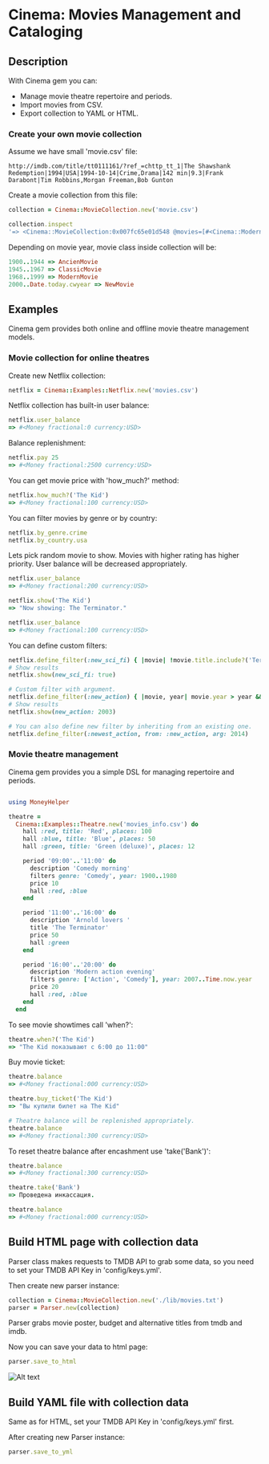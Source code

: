 # Cinema: Movies Management and Cataloging

## Description

With Cinema gem you can:
 * Manage movie theatre repertoire and periods.
 * Import movies from CSV.
 * Export collection to YAML or HTML.

### Create your own movie collection

Assume we have small 'movie.csv' file:

```text
http://imdb.com/title/tt0111161/?ref_=chttp_tt_1|The Shawshank Redemption|1994|USA|1994-10-14|Crime,Drama|142 min|9.3|Frank Darabont|Tim Robbins,Morgan Freeman,Bob Gunton
```

Create a movie collection from this file:

```ruby
collection = Cinema::MovieCollection.new('movie.csv')

collection.inspect
'=> <Cinema::MovieCollection:0x007fc65e01d548 @movies=[#<Cinema::ModernMovie:0x007fc65d15e4a8 @link="http://imdb.com/title/tt0111161/?ref_=chttp_tt_1", @title="The Shawshank Redemption", @year=1994, @country="USA", @date=#<Date: 1994-10-14 ((2449640j,0s,0n),+0s,2299161j)>, @genre=["Crime", "Drama"], @length="142 min", @rating=9.3, @director="Frank Darabont", @actors=["Tim Robbins", "Morgan Freeman", "Bob Gunton"], @collection=#<Cinema::MovieCollection:0x007fc65e01d548 ...>, @price=#<Money fractional:300 currency:USD>>]>'
```

Depending on movie year, movie class inside collection will be:

``` ruby
1900..1944 => AncienMovie
1945..1967 => ClassicMovie
1968..1999 => ModernMovie
2000..Date.today.cwyear => NewMovie
```

## Examples

Cinema gem provides both online and offline movie theatre management models.

### Movie collection for online theatres

Create new Netflix collection:

```ruby
netflix = Cinema::Examples::Netflix.new('movies.csv')
```

Netflix collection has built-in user balance:
```ruby
netflix.user_balance
=> #<Money fractional:0 currency:USD>
```
Balance replenishment:
```ruby
netflix.pay 25
=> #<Money fractional:2500 currency:USD>
```

You can get movie price with 'how_much?' method:
```ruby
netflix.how_much?('The Kid')
=> #<Money fractional:100 currency:USD>
```

You can filter movies by genre or by country:

```ruby
netflix.by_genre.crime
netflix.by_country.usa
```

Lets pick random movie to show. Movies with higher rating has higher priority.
User balance will be decreased appropriately.
```ruby
netflix.user_balance
=> #<Money fractional:200 currency:USD>

netflix.show('The Kid')
=> "Now showing: The Terminator."

netflix.user_balance
=> #<Money fractional:100 currency:USD>
```

You can define custom filters:
```ruby
netflix.define_filter(:new_sci_fi) { |movie| !movie.title.include?('Terminator') && movie.genre.include?('Action') && movie.year > 2003 }
# Show results
netflix.show(new_sci_fi: true)

# Custom filter with argument.
netflix.define_filter(:new_action) { |movie, year| movie.year > year && movie.genre.include?('Action') }
# Show results
netflix.show(new_action: 2003)

# You can also define new filter by inheriting from an existing one.
netflix.define_filter(:newest_action, from: :new_action, arg: 2014)
```

### Movie theatre management
Cinema gem provides you a simple DSL for managing repertoire and periods.

```ruby

using MoneyHelper

theatre =
  Cinema::Examples::Theatre.new('movies_info.csv') do
    hall :red, title: 'Red', places: 100
    hall :blue, title: 'Blue', places: 50
    hall :green, title: 'Green (deluxe)', places: 12

    period '09:00'..'11:00' do
      description 'Comedy morning'
      filters genre: 'Comedy', year: 1900..1980
      price 10
      hall :red, :blue
    end

    period '11:00'..'16:00' do
      description 'Arnold lovers '
      title 'The Terminator'
      price 50
      hall :green
    end

    period '16:00'..'20:00' do
      description 'Modern action evening'
      filters genre: ['Action', 'Comedy'], year: 2007..Time.now.year
      price 20
      hall :red, :blue
    end
  end
```

To see movie showtimes call 'when?':
```ruby
theatre.when?('The Kid')
=> "The Kid показывают с 6:00 до 11:00"
```

Buy movie ticket:
```ruby
theatre.balance
=> #<Money fractional:000 currency:USD>

theatre.buy_ticket('The Kid')
=> "Вы купили билет на The Kid"

# Theatre balance will be replenished appropriately.
theatre.balance
=> #<Money fractional:300 currency:USD>
```

To reset theatre balance after encashment use 'take('Bank')':
```ruby
theatre.balance
=> #<Money fractional:300 currency:USD>

theatre.take('Bank')
=> Проведена инкассация.

theatre.balance
=> #<Money fractional:000 currency:USD>
```

## Build HTML page with collection data

Parser class makes requests to TMDB API to grab some data, so you need to set your TMDB API Key in 'config/keys.yml'.

Then create new parser instance:
```ruby
collection = Cinema::MovieCollection.new('./lib/movies.txt')
parser = Parser.new(collection)
```
Parser grabs movie poster, budget and alternative titles from tmdb and imdb.

Now you can save your data to html page:
```ruby
parser.save_to_html
```

 ![Alt text](https://image.prntscr.com/image/eF590cizQouMXjtQoOOvNQ.png)

## Build YAML file with collection data

Same as for HTML, set your TMDB API Key in 'config/keys.yml' first.

After creating new Parser instance:
```ruby
parser.save_to_yml
```